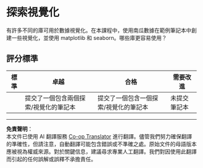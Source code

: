 <!--
CO_OP_TRANSLATOR_METADATA:
{
  "original_hash": "4485a1ed4dd1b5647365e3d87456515d",
  "translation_date": "2025-08-29T20:37:25+00:00",
  "source_file": "2-Regression/2-Data/assignment.md",
  "language_code": "mo"
}
-->
# 探索視覺化

有許多不同的庫可用於數據視覺化。在本課程中，使用南瓜數據在範例筆記本中創建一些視覺化，並使用 matplotlib 和 seaborn。哪些庫更容易使用？

## 評分標準

| 標準 | 卓越 | 合格 | 需要改進 |
| -------- | --------- | -------- | ----------------- |
|          | 提交了一個包含兩個探索/視覺化的筆記本         |   提交了一個包含一個探索/視覺化的筆記本       |  未提交筆記本                 |

---

**免責聲明**：  
本文件已使用 AI 翻譯服務 [Co-op Translator](https://github.com/Azure/co-op-translator) 進行翻譯。儘管我們努力確保翻譯的準確性，但請注意，自動翻譯可能包含錯誤或不準確之處。原始文件的母語版本應被視為權威來源。對於關鍵信息，建議尋求專業人工翻譯。我們對因使用此翻譯而引起的任何誤解或誤釋不承擔責任。